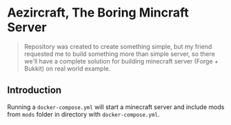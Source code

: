 # Aezircraft, The Boring Mincraft Server

> Repository was created to create something simple, but my friend requested me to build something more than simple server, so there we'll have a complete solution for building minecraft server (Forge + Bukkit) on real world example.
## Introduction

Running a `docker-compose.yml` will start a minecraft server and include mods from `mods` folder in directory with `docker-compose.yml`.
